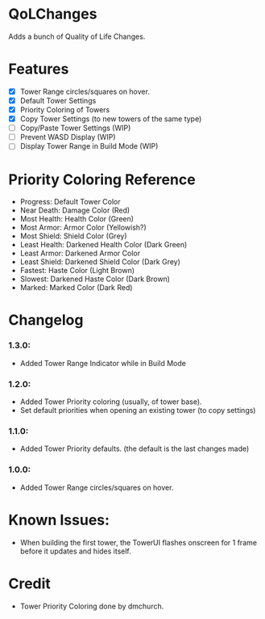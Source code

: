 # QoLChanges

Adds a bunch of Quality of Life Changes.

# Features
- [X] Tower Range circles/squares on hover.
- [X] Default Tower Settings
- [X] Priority Coloring of Towers
- [X] Copy Tower Settings (to new towers of the same type)
- [ ] Copy/Paste Tower Settings (WIP)
- [ ] Prevent WASD Display (WIP)
- [ ] Display Tower Range in Build Mode (WIP)

# Priority Coloring Reference 
- Progress: Default Tower Color
- Near Death: Damage Color (Red)
- Most Health: Health Color (Green)
- Most Armor: Armor Color (Yellowish?)
- Most Shield: Shield Color (Grey)
- Least Health: Darkened Health Color (Dark Green)
- Least Armor: Darkened Armor Color
- Least Shield: Darkened Shield Color (Dark Grey)
- Fastest: Haste Color (Light Brown)
- Slowest: Darkened Haste Color (Dark Brown)
- Marked: Marked Color (Dark Red)

# Changelog
### 1.3.0:
- Added Tower Range Indicator while in Build Mode
### 1.2.0:
- Added Tower Priority coloring (usually, of tower base).
- Set default priorities when opening an existing tower (to copy settings)
### 1.1.0:
- Added Tower Priority defaults. (the default is the last changes made)
### 1.0.0:
- Added Tower Range circles/squares on hover.

# Known Issues:
- When building the first tower, the TowerUI flashes onscreen for 1 frame before it updates and hides itself.

# Credit
- Tower Priority Coloring done by dmchurch.
